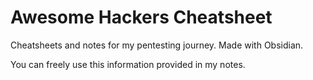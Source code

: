 # Awesome Hackers Cheatsheet
Cheatsheets and notes for my pentesting journey. Made with Obsidian.

You can freely use this information provided in my notes.

